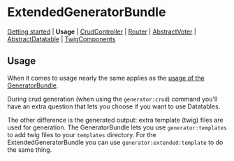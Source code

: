 ExtendedGeneratorBundle
=====================

[Getting started](getting_started.md#ExtendedGeneratorBundle)
| **Usage**
| [CrudController](CrudController.md#ExtendedGeneratorBundle)
| [Router](Router.md#ExtendedGeneratorBundle)
| [AbstractVoter](AbstractVoter.md#ExtendedGeneratorBundle)
| [AbstractDatatable](AbstractDatatable.md#ExtendedGeneratorBundle)
| [TwigComponents](TwigComponents.md#ExtendedGeneratorBundle)

## Usage

When it comes to usage nearly the same applies as the [usage of the GeneratorBundle](https://github.com/k3ssen/GeneratorBundle/blob/master/Resources/doc/usage.md).

During crud generation (when using the `generator:crud`) command
you'll have an extra question that lets you choose if you want to use
Datatables.

The other difference is the generated output: extra template
(twig) files are used for generation.
The GeneratorBundle lets you use `generator:templates` to add twig
files to your `templates` directory.
For the ExtendedGeneratorBundle you can use `generator:extended:template`
to do the same thing.
